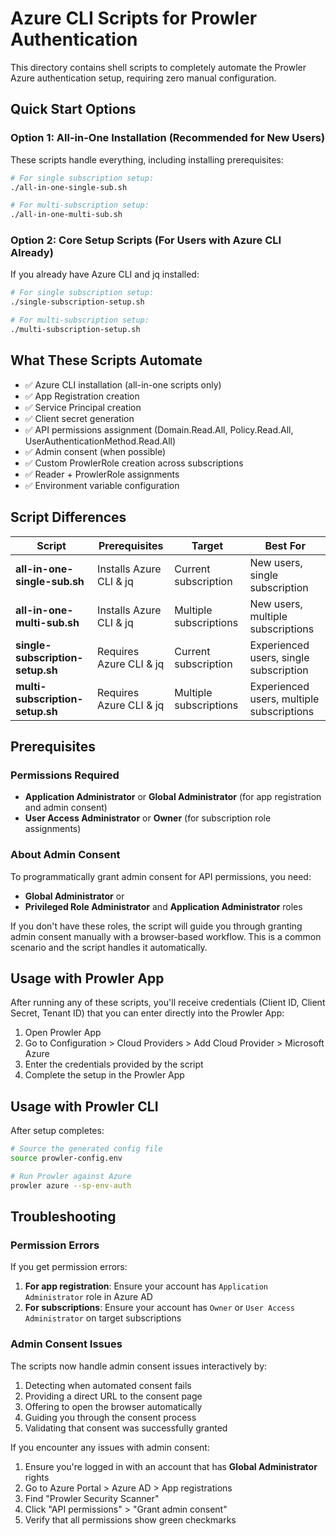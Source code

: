 # Azure CLI Scripts for Prowler Authentication

This directory contains shell scripts to completely automate the Prowler Azure authentication setup, requiring zero manual configuration.

## Quick Start Options

### Option 1: All-in-One Installation (Recommended for New Users)

These scripts handle everything, including installing prerequisites:

```bash
# For single subscription setup:
./all-in-one-single-sub.sh

# For multi-subscription setup:
./all-in-one-multi-sub.sh
```

### Option 2: Core Setup Scripts (For Users with Azure CLI Already)

If you already have Azure CLI and jq installed:

```bash
# For single subscription setup:
./single-subscription-setup.sh

# For multi-subscription setup:
./multi-subscription-setup.sh
```

## What These Scripts Automate

- ✅ Azure CLI installation (all-in-one scripts only)
- ✅ App Registration creation
- ✅ Service Principal creation  
- ✅ Client secret generation
- ✅ API permissions assignment (Domain.Read.All, Policy.Read.All, UserAuthenticationMethod.Read.All)
- ✅ Admin consent (when possible)
- ✅ Custom ProwlerRole creation across subscriptions
- ✅ Reader + ProwlerRole assignments
- ✅ Environment variable configuration

## Script Differences

| Script | Prerequisites | Target | Best For |
|--------|--------------|--------|----------|
| **all-in-one-single-sub.sh** | Installs Azure CLI & jq | Current subscription | New users, single subscription |
| **all-in-one-multi-sub.sh** | Installs Azure CLI & jq | Multiple subscriptions | New users, multiple subscriptions |
| **single-subscription-setup.sh** | Requires Azure CLI & jq | Current subscription | Experienced users, single subscription |
| **multi-subscription-setup.sh** | Requires Azure CLI & jq | Multiple subscriptions | Experienced users, multiple subscriptions |

## Prerequisites

### Permissions Required

- **Application Administrator** or **Global Administrator** (for app registration and admin consent)
- **User Access Administrator** or **Owner** (for subscription role assignments)

### About Admin Consent

To programmatically grant admin consent for API permissions, you need:
- **Global Administrator** or 
- **Privileged Role Administrator** and **Application Administrator** roles

If you don't have these roles, the script will guide you through granting admin consent manually with a browser-based workflow. This is a common scenario and the script handles it automatically.

## Usage with Prowler App

After running any of these scripts, you'll receive credentials (Client ID, Client Secret, Tenant ID) that you can enter directly into the Prowler App:

1. Open Prowler App
2. Go to Configuration > Cloud Providers > Add Cloud Provider > Microsoft Azure
3. Enter the credentials provided by the script
4. Complete the setup in the Prowler App

## Usage with Prowler CLI

After setup completes:

```bash
# Source the generated config file
source prowler-config.env

# Run Prowler against Azure
prowler azure --sp-env-auth
```

## Troubleshooting

### Permission Errors

If you get permission errors:

1. **For app registration**: Ensure your account has `Application Administrator` role in Azure AD
2. **For subscriptions**: Ensure your account has `Owner` or `User Access Administrator` on target subscriptions

### Admin Consent Issues

The scripts now handle admin consent issues interactively by:
1. Detecting when automated consent fails
2. Providing a direct URL to the consent page
3. Offering to open the browser automatically
4. Guiding you through the consent process
5. Validating that consent was successfully granted

If you encounter any issues with admin consent:
1. Ensure you're logged in with an account that has **Global Administrator** rights
2. Go to Azure Portal > Azure AD > App registrations
3. Find "Prowler Security Scanner"
4. Click "API permissions" > "Grant admin consent"
5. Verify that all permissions show green checkmarks